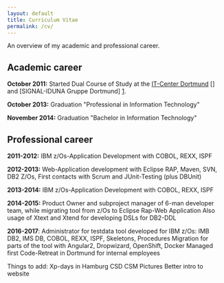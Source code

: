 ```yaml
---
layout: default
title: Curriculum Vitae
permalink: /cv/
---
```


An overview of my academic and professional career.    

## Academic career

**October 2011:** Started Dual Course of Study at the [IT-Center Dortmund] [] and [SIGNAL-IDUNA Gruppe Dortmund] [1].

**October 2013:** Graduation "Professional in Information Technology"

**November 2014:** Graduation "Bachelor in Information Technology" 

## Professional career
**2011-2012:** IBM z/Os-Application Development with COBOL, REXX, ISPF

**2012-2013:** Web-Application development with Eclipse RAP, Maven, SVN, DB2 Z/Os, 
First contacts with Scrum and JUnit-Testing (plus DBUnit)

**2013-2014:** IBM z/Os-Application Development with COBOL, REXX, ISPF

**2014-2015:** Product Owner and subproject manager of 6-man developer team,
while migrating tool from z/Os to Eclipse Rap-Web Application
Also usage of Xtext and Xtend for developing DSLs for DB2-DDL

**2016-2017**: Administrator for testdata tool developed for IBM z/Os: IMB DB2,
IMS DB, COBOL, REXX, ISPF, Skeletons, Procedures
Migration for parts of the tool with Angular2, Dropwizard, OpenShift, Docker
Managed first Code-Retreat in Dortmund for internal employees  

[IT-Center Dortmund]: https://www.itc-dortmund.de/
[1]: https://www.signal-iduna.de/


Things to add:
Xp-days in Hamburg
CSD
CSM
Pictures
Better intro to website
